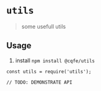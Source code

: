 # `utils`

> some usefull utils

## Usage

1. install `npm install @cqfe/utils`

```
const utils = require('utils');

// TODO: DEMONSTRATE API
```
